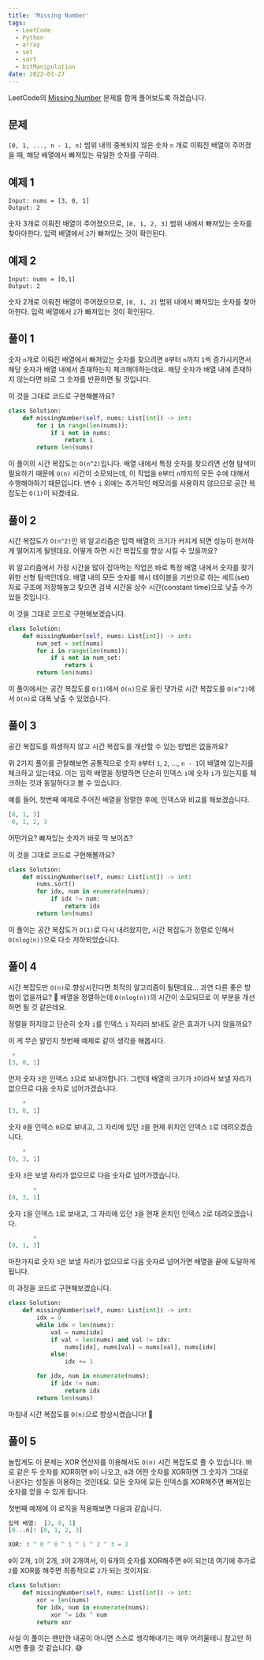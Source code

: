```yaml
---
title: 'Missing Number'
tags:
  - LeetCode
  - Python
  - array
  - set
  - sort
  - bitManipulation
date: 2022-01-27
---
```


LeetCode의 [Missing Number](https://leetcode.com/problems/missing-number/) 문제를 함께 풀어보도록 하겠습니다.

## 문제

`[0, 1, ..., n - 1, n]` 범위 내의 중복되지 않은 숫자 `n` 개로 이뤄진 배열이 주어졌을 때, 해당 배열에서 빠져있는 유일한 숫자를 구하라.

## 예제 1

```
Input: nums = [3, 0, 1]
Output: 2
```

숫자 3개로 이뤄진 배열이 주어졌으므로, `[0, 1, 2, 3]` 범위 내에서 빠져있는 숫자를 찾아아한다.
입력 배열에서 `2`가 빠져있는 것이 확인된다.

## 예제 2

```
Input: nums = [0,1]
Output: 2
```

숫자 2개로 이뤄진 배열이 주어졌으므로, `[0, 1, 2]` 범위 내에서 빠져있는 숫자를 찾아아한다.
입력 배열에서 `2`가 빠져있는 것이 확인된다.

## 풀이 1

숫자 `n`개로 이뤄진 배열에서 빠져있는 숫자를 찾으려면 `0`부터 `n`까지 `1`씩 증가시키면서 해당 숫자가 배열 내에서 존재하는지 체크해야하는데요.
해당 숫자가 배열 내에 존재하지 않는다면 바로 그 숫자를 반환하면 될 것입니다.

이 것을 그대로 코드로 구현해볼까요?

```py
class Solution:
    def missingNumber(self, nums: List[int]) -> int:
        for i in range(len(nums)):
            if i not in nums:
                return i
        return len(nums)
```

이 풀이의 시간 복잡도는 `O(n^2)`입니다.
배열 내에서 특정 숫자를 찾으려면 선형 탐색이 필요하기 때문에 `O(n)` 시간이 소모되는데, 이 작업을 `0`부터 `n`까지의 모든 수에 대해서 수행해야하기 때문입니다.
변수 `i` 외에는 추가적인 메모리를 사용하지 않으므로 공간 복잡도는 `O(1)`이 되겠네요.

## 풀이 2

시간 복잡도가 `O(n^2)`인 위 알고리즘은 입력 배열의 크기가 커지게 되면 성능이 현저하게 떨어지게 될텐데요.
어떻게 하면 시간 복잡도를 향상 시킬 수 있을까요?

위 알고리즘에서 가장 시간을 많이 잡아먹는 작업은 바로 특정 배열 내에서 숫자를 찾기위한 선형 탐색인데요.
배열 내의 모든 숫자를 해시 테이블을 기반으로 하는 세트(set) 자료 구조에 저장해놓고 찾으면 검색 시간을 상수 시간(constant time)으로 낮출 수가 있을 것입니다.

이 것을 그대로 코드로 구현해보겠습니다.

```py
class Solution:
    def missingNumber(self, nums: List[int]) -> int:
        num_set = set(nums)
        for i in range(len(nums)):
            if i not in num_set:
                return i
        return len(nums)
```

이 풀이에서는 공간 복잡도를 `O(1)`에서 `O(n)`으로 올린 댓가로 시간 복잡도를 `O(n^2)`에서 `O(n)`로 대폭 낮출 수 있었습니다.

## 풀이 3

공간 복잡도를 희생하지 않고 시간 복잡도를 개선할 수 있는 방법은 없을까요?

위 2가지 풀이를 관찰해보면 공통적으로 숫자 `0`부터 `1`, `2`, ..., `n - 1`이 배열에 있는지를 체크하고 있는데요.
이는 입력 배열을 정렬하면 단순히 인덱스 `i`에 숫자 `i`가 있는지를 체크하는 것과 동일하다고 볼 수 있습니다.

예를 들어, 첫번째 예제로 주어진 배열을 정렬한 후에, 인덱스와 비교를 해보겠습니다.

```py
[0, 1, 3]
 0, 1, 2, 3
```

어떤가요? 빠져있는 숫자가 바로 딱 보이죠?

이 것을 그대로 코드로 구현해볼까요?

```py
class Solution:
    def missingNumber(self, nums: List[int]) -> int:
        nums.sort()
        for idx, num in enumerate(nums):
            if idx != num:
                return idx
        return len(nums)
```

이 풀이는 공간 복잡도가 `O(1)`로 다시 내려왔지만, 시간 복잡도가 정렬로 인해서 `O(nlog(n))`으로 다소 저하되었습니다.

## 풀이 4

시간 복잡도만 `O(n)`로 향상시킨다면 최적의 알고리즘이 될텐데요... 과연 다른 좋은 방법이 없을까요? 🤔
배열을 정렬하는데 `O(nlog(n))`의 시간이 소모되므로 이 부분을 개선하면 될 것 같은데요.

정렬을 하지않고 단순히 숫자 `i`를 인덱스 `i` 자리러 보내도 같은 효과가 나지 않을까요?

이 게 무슨 말인지 첫번째 예제로 같이 생각을 해봅시다.

```py
 *
[3, 0, 1]
```

먼저 숫자 `3`은 인덱스 `3`으로 보내야합니다.
그런데 배열의 크기가 `3`이라서 보낼 자리가 없으므로 다음 숫자로 넘어가겠습니다.

```py
    *
[3, 0, 1]
```

숫자 `0`을 인덱스 `0`으로 보내고, 그 자리에 있던 `3`을 현재 위치인 인덱스 `1`로 데려오겠습니다.

```py
    *
[0, 3, 1]
```

숫자 `3`은 보낼 자리가 없으므로 다음 숫자로 넘어가겠습니다.

```py
       *
[0, 3, 1]
```

숫자 `1`을 인덱스 `1`로 보내고, 그 자리에 있던 `3`을 현재 윈치인 인덱스 `2`로 데려오겠습니다.

```py
       *
[0, 1, 3]
```

마찬가지로 숫자 `3`은 보낼 자리가 없으므로 다음 숫자로 넘어가면 배열을 끝에 도달하게 됩니다.

이 과정을 코드로 구현해보겠습니다.

```py
class Solution:
    def missingNumber(self, nums: List[int]) -> int:
        idx = 0
        while idx < len(nums):
            val = nums[idx]
            if val < len(nums) and val != idx:
                nums[idx], nums[val] = nums[val], nums[idx]
            else:
                idx += 1

        for idx, num in enumerate(nums):
            if idx != num:
                return idx
        return len(nums)
```

마침내 시간 복잡도를 `O(n)`으로 향상시켰습니다! 🎉

## 풀이 5

놀랍게도 이 문제는 XOR 연산자를 이용해서도 `O(n)` 시간 복잡도로 풀 수 있습니다.
바로 같은 두 숫자를 XOR하면 `0`이 나오고, `0`과 어떤 숫자를 XOR하면 그 숫자가 그대로 나온다는 성질을 이용하는 것인데요.
모든 숫자에 모든 인덱스를 XOR해주면 빠져있는 숫자를 얻을 수 있게 됩니다.

첫번째 예제에 이 로직을 적용해보면 다음과 같습니디.

```py
입력 배열:  [3, 0, 1]
[0...n]: [0, 1, 2, 3]

XOR: 3 ^ 0 ^ 0 ^ 1 ^ 1 ^ 2 ^ 3 = 2
```

`0`이 2개, `1`이 2개, `3`이 2개여서, 이 6개의 숫자를 XOR해주면 `0`이 되는데 여기에 추가로 `2`를 XOR를 해주면 최종적으로 `2`가 되는 것이지요.

```py
class Solution:
    def missingNumber(self, nums: List[int]) -> int:
        xor = len(nums)
        for idx, num in enumerate(nums):
            xor ^= idx ^ num
        return xor
```

사실 이 풀이는 왠만한 내공이 아니면 스스로 생각해내기는 매우 어려울테니 참고만 하시면 좋을 것 같습니다. 😅

